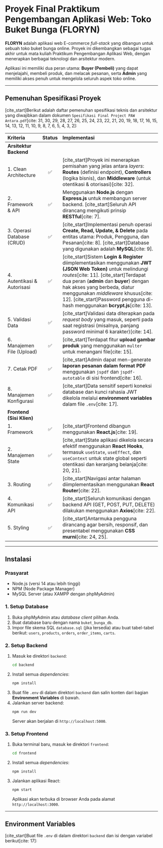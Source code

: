 # Proyek Final Praktikum Pengembangan Aplikasi Web: Toko Buket Bunga (FLORYN)

**FLORYN** adalah aplikasi web E-commerce *full-stack* yang dibangun untuk sebuah toko buket bunga online. Proyek ini dikembangkan sebagai tugas akhir untuk mata kuliah Praktikum Pengembangan Aplikasi Web, dengan menerapkan berbagai teknologi dan arsitektur modern.

Aplikasi ini memiliki dua peran utama: **Buyer (Pembeli)** yang dapat menjelajahi, membeli produk, dan melacak pesanan, serta **Admin** yang memiliki akses penuh untuk mengelola seluruh aspek toko online.

---

## Pemenuhan Spesifikasi Proyek

[cite_start]Berikut adalah daftar pemenuhan spesifikasi teknis dan arsitektur yang diwajibkan dalam dokumen `Spesifikasi Final Project PAW Antara.pdf`[cite: 31, 30, 29, 28, 27, 26, 25, 24, 23, 22, 21, 20, 19, 18, 17, 16, 15, 14, 13, 12, 11, 10, 9, 8, 7, 6, 5, 4, 3, 2]:

| Kriteria | Status | Implementasi |
| :--- | :---: | :--- |
| **Arsitektur Backend** | | |
| 1. Clean Architecture | ✅ | [cite_start]Proyek ini menerapkan pemisahan yang jelas antara *layers*: **Routes** (definisi endpoint), **Controllers** (logika bisnis), dan **Middleware** (untuk otentikasi & otorisasi)[cite: 32]. |
| 2. Framework & API | ✅ | Menggunakan **Node.js** dengan **Express.js** untuk membangun server backend. [cite_start]Seluruh API dirancang mengikuti prinsip **RESTful**[cite: 7]. |
| 3. Operasi Database (CRUD) | ✅ | [cite_start]Implementasi penuh operasi **Create, Read, Update, & Delete** pada entitas utama: Produk, Pengguna, dan Pesanan[cite: 8]. [cite_start]Database yang digunakan adalah **MySQL**[cite: 9]. |
| 4. Autentikasi & Autorisasi | ✅ | [cite_start]Sistem **Login & Register** diimplementasikan menggunakan **JWT (JSON Web Token)** untuk melindungi *routes*[cite: 11]. [cite_start]Terdapat dua peran (**admin** dan **buyer**) dengan hak akses yang berbeda, diatur menggunakan *middleware* khusus[cite: 12]. [cite_start]Password pengguna di-hash menggunakan **bcrypt.js**[cite: 13]. |
| 5. Validasi Data | ✅ | [cite_start]Validasi data diterapkan pada *request body* yang masuk, seperti pada saat registrasi (misalnya, panjang password minimal 6 karakter)[cite: 14]. |
| 6. Manajemen File (Upload) | ✅ | [cite_start]Terdapat fitur **upload gambar produk** yang menggunakan `multer` untuk menangani file[cite: 15]. |
| 7. Cetak PDF | ✅ | [cite_start]Admin dapat men-generate **laporan pesanan dalam format PDF** menggunakan `jspdf` dan `jspdf-autotable` di sisi frontend[cite: 16]. |
| 8. Manajemen Konfigurasi | ✅ | [cite_start]Data sensitif seperti koneksi database dan kunci rahasia JWT dikelola melalui **environment variables** dalam file `.env`[cite: 17]. |
| **Frontend (Sisi Klien)** | | |
| 1. Framework | ✅ | [cite_start]Frontend dibangun menggunakan **React.js**[cite: 19]. |
| 2. Manajemen State | ✅ | [cite_start]State aplikasi dikelola secara efektif menggunakan **React Hooks**, termasuk `useState`, `useEffect`, dan `useContext` untuk state global seperti otentikasi dan keranjang belanja[cite: 20, 21]. |
| 3. Routing | ✅ | [cite_start]Navigasi antar halaman diimplementasikan menggunakan **React Router**[cite: 22]. |
| 4. Komunikasi API | ✅ | [cite_start]Seluruh komunikasi dengan backend API (GET, POST, PUT, DELETE) dilakukan menggunakan **Axios**[cite: 22]. |
| 5. Styling | ✅ | [cite_start]Antarmuka pengguna dirancang agar bersih, responsif, dan presentabel menggunakan **CSS murni**[cite: 24, 25]. |

---

## Instalasi

### Prasyarat

* Node.js (versi 14 atau lebih tinggi)
* NPM (Node Package Manager)
* MySQL Server (atau XAMPP dengan phpMyAdmin)

### 1. Setup Database

1.  Buka phpMyAdmin atau *database client* pilihan Anda.
2.  Buat database baru dengan nama `buket_bunga_db`.
3.  Impor file skema SQL `database.sql` (jika tersedia) atau buat tabel-tabel berikut: `users`, `products`, `orders`, `order_items`, `carts`.

### 2. Setup Backend

1.  Masuk ke direktori `backend`:
    ```bash
    cd backend
    ```
2.  Install semua *dependencies*:
    ```bash
    npm install
    ```
3.  Buat file `.env` di dalam direktori `backend` dan salin konten dari bagian **Environment Variables** di bawah.
4.  Jalankan server backend:
    ```bash
    npm run dev
    ```
    Server akan berjalan di `http://localhost:5000`.

### 3. Setup Frontend

1.  Buka terminal baru, masuk ke direktori `frontend`:
    ```bash
    cd frontend
    ```
2.  Install semua *dependencies*:
    ```bash
    npm install
    ```
3.  Jalankan aplikasi React:
    ```bash
    npm start
    ```
    Aplikasi akan terbuka di browser Anda pada alamat `http://localhost:3000`.

---

## Environment Variables

[cite_start]Buat file `.env` di dalam direktori `backend` dan isi dengan variabel berikut[cite: 17]: